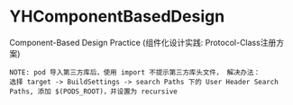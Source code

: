 # YHComponentBasedDesign
Component-Based Design Practice (组件化设计实践: Protocol-Class注册方案)

```
NOTE: pod 导入第三方库后，使用 import 不提示第三方库头文件， 解决办法：
选择 target -> BuildSettings -> search Paths 下的 User Header Search Paths, 添加 $(PODS_ROOT)，并设置为 recursive
```


